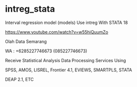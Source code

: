# intreg_stata
Interval regression model (models) Use intreg With STATA 18

https://www.youtube.com/watch?v=w55hiQuumZo

Olah Data Semarang

WA : +6285227746673 (085227746673)

Receive Statistical Analysis Data Processing Services Using

SPSS, AMOS, LISREL, Frontier 4.1, EVIEWS, SMARTPLS, STATA

DEAP 2.1, ETC
